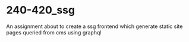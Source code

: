 # 240-420_ssg
An assignment about to create a ssg frontend which generate static site pages queried from cms using graphql
